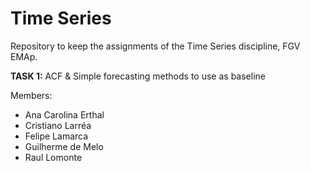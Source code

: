 # Time Series
Repository to keep the assignments of the Time Series discipline, FGV EMAp. 

**TASK 1:** ACF & Simple forecasting methods to use as baseline

Members:
* Ana Carolina Erthal
* Cristiano Larréa
* Felipe Lamarca
* Guilherme de Melo
* Raul Lomonte
